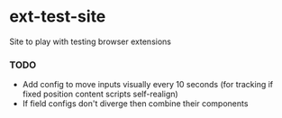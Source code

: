 # ext-test-site
Site to play with testing browser extensions

### TODO
- Add config to move inputs visually every 10 seconds (for tracking if fixed position content scripts self-realign)
- If field configs don't diverge then combine their components